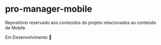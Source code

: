 # pro-manager-mobile
Repositório reservado aos conteúdos do projeto relacionados ao conteúdo de Mobile.

Em Desenvolvimento 🚧
